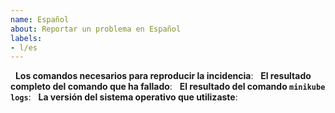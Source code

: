 ```yaml
---
name: Español 
about: Reportar un problema en Español
labels:
- l/es
---
```

<!-- Utiliza esta plantilla para informar de incidencias y proporciona tanta información como sea posible. Si no lo haces, es posible que la respuesta se retrase. Muchas gracias. -->
 
**Los comandos necesarios para reproducir la incidencia**:
 
**El resultado completo del comando que ha fallado**:
 
**El resultado del comando `minikube logs`**:
 
**La versión del sistema operativo que utilizaste**:
